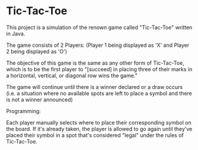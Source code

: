 # Tic-Tac-Toe

This project is a simulation of the renown game called "Tic-Tac-Toe" written in Java. 

The game consists of 2 Players: (Player 1 being displayed as 'X' and Player 2 being displayed as 'O')

The objective of this game is the same as any other form of Tic-Tac-Toe, which is to be the first player to "[succeed] in placing three of their marks in a horizontal, vertical, or diagonal row wins the game."

The game will continue until there is a winner declared or a draw occurs (i.e. a situation where no available spots are left to place a symbol and there is not a winner announced)

Programming:

Each player manually selects where to place their corresponding symbol on the board. If it's already taken, the player is allowed to go again until they've placed their symbol in a spot that's considered "legal" under the rules of Tic-Tac-Toe.
